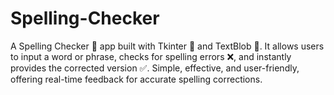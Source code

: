 # Spelling-Checker
A Spelling Checker 📝 app built with Tkinter 🎨 and TextBlob 🤖. It allows users to input a word or phrase, checks for spelling errors ❌, and instantly provides the corrected version ✅. Simple, effective, and user-friendly, offering real-time feedback for accurate spelling corrections.
